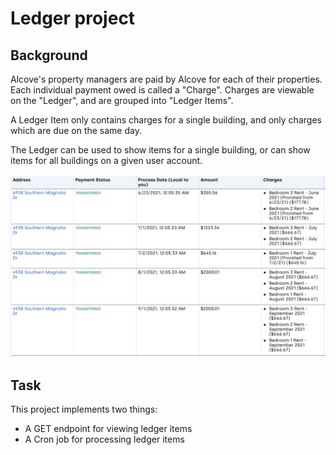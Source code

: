 # Ledger project

## Background
Alcove's property managers are paid by Alcove for each of their properties. Each individual payment owed is called a "Charge". Charges are viewable on the "Ledger", and are grouped into "Ledger Items".

A Ledger Item only contains charges for a single building, and only charges which are due on the same day. 

The Ledger can be used to show items for a single building, or can show items for all buildings on a given user account.

![Screenshot of ledger](/image.png)

## Task
This project implements two things:
- A GET endpoint for viewing ledger items
- A Cron job for processing ledger items